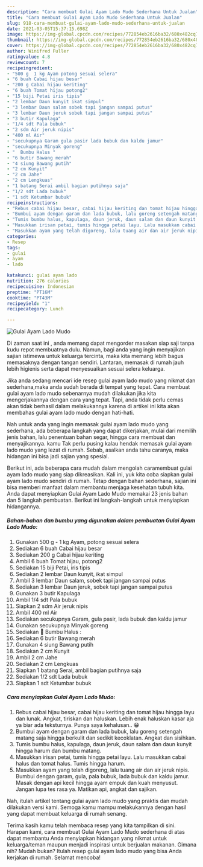```yaml
---
description: "Cara membuat Gulai Ayam Lado Mudo Sederhana Untuk Jualan"
title: "Cara membuat Gulai Ayam Lado Mudo Sederhana Untuk Jualan"
slug: 918-cara-membuat-gulai-ayam-lado-mudo-sederhana-untuk-jualan
date: 2021-03-05T15:37:15.698Z
image: https://img-global.cpcdn.com/recipes/772854eb2616ba32/680x482cq70/gulai-ayam-lado-mudo-foto-resep-utama.jpg
thumbnail: https://img-global.cpcdn.com/recipes/772854eb2616ba32/680x482cq70/gulai-ayam-lado-mudo-foto-resep-utama.jpg
cover: https://img-global.cpcdn.com/recipes/772854eb2616ba32/680x482cq70/gulai-ayam-lado-mudo-foto-resep-utama.jpg
author: Winifred Fuller
ratingvalue: 4.8
reviewcount: 7
recipeingredient:
- "500 g  1 kg Ayam potong sesuai selera"
- "6 buah Cabai hijau besar"
- "200 g Cabai hijau keriting"
- "6 buah Tomat hijau potong2"
- "15 biji Petai iris tipis"
- "2 lembar Daun kunyit ikat simpul"
- "3 lembar Daun salam sobek tapi jangan sampai putus"
- "3 lembar Daun jeruk sobek tapi jangan sampai putus"
- "3 butir Kapulaga"
- "1/4 sdt Pala bubuk"
- "2 sdm Air jeruk nipis"
- "400 ml Air"
- "secukupnya Garam gula pasir lada bubuk dan kaldu jamur"
- "secukupnya Minyak goreng"
- "  Bumbu Halus "
- "6 butir Bawang merah"
- "4 siung Bawang putih"
- "2 cm Kunyit"
- "2 cm Jahe"
- "2 cm Lengkuas"
- "1 batang Serai ambil bagian putihnya saja"
- "1/2 sdt Lada bubuk"
- "1 sdt Ketumbar bubuk"
recipeinstructions:
- "Rebus cabai hijau besar, cabai hijau keriting dan tomat hijau hingga layu dan lunak. Angkat, tiriskan dan haluskan. Lebih enak haluskan kasar aja ya biar ada teksturnya. Punya saya kehalusan.. 😁"
- "Bumbui ayam dengan garam dan lada bubuk, lalu goreng setengah matang saja hingga berkulit dan sedikit kecoklatan. Angkat dan sisihkan."
- "Tumis bumbu halus, kapulaga, daun jeruk, daun salam dan daun kunyit hingga harum dan bumbu matang."
- "Masukkan irisan petai, tumis hingga petai layu. Lalu masukkan cabai halus dan tomat halus. Tumis hingga harum."
- "Masukkan ayam yang telah digoreng, lalu tuang air dan air jeruk nipis. Bumbui dengan garam, gula, pala bubuk, lada bubuk dan kaldu jamur. Masak dengan api kecil hingga ayam empuk dan kuah menyusut. Jangan lupa tes rasa ya. Matikan api, angkat dan sajikan."
categories:
- Resep
tags:
- gulai
- ayam
- lado

katakunci: gulai ayam lado 
nutrition: 276 calories
recipecuisine: Indonesian
preptime: "PT16M"
cooktime: "PT43M"
recipeyield: "1"
recipecategory: Lunch

---
```



![Gulai Ayam Lado Mudo](https://img-global.cpcdn.com/recipes/772854eb2616ba32/680x482cq70/gulai-ayam-lado-mudo-foto-resep-utama.jpg)

Di zaman  saat ini , anda memang dapat mengorder masakan siap saji tanpa kudu repot membuatnya dulu. Namun, bagi anda yang ingin menyajikan sajian istimewa untuk keluarga tercinta, maka kita memang lebih bagus memasaknya dengan tangan sendiri. Lantaran, memasak di rumah jauh lebih higienis serta dapat menyesuaikan sesuai selera keluarga.

Jika anda sedang mencari ide resep gulai ayam lado mudo yang nikmat dan sederhana,maka anda sudah berada di tempat yang tepat. Cara membuat gulai ayam lado mudo  sebenarnya mudah dilakukan jika kita mengerjakannya dengan cara yang tepat. Tapi, anda tidak perlu cemas akan tidak berhasil dalam melakukannya 
karena di artikel ini kita akan membahas gulai ayam lado mudo dengan hati-hati.  



Nah untuk anda yang ingin memasak gulai ayam lado mudo yang sederhana, ada beberapa langkah yang dapat dikerjakan, mulai dari memilih jenis bahan, lalu penentuan bahan segar, hingga cara membuat dan menyajikannya. kamu Tak perlu pusing kalau hendak memasak gulai ayam lado mudo yang lezat di rumah. Sebab, asalkan anda  tahu caranya, maka hidangan ini bisa jadi sajian yang spesial.

Berikut ini, ada beberapa cara mudah dalam mengolah caramembuat gulai ayam lado mudo yang siap dikreasikan. Kali ini, yuk kita coba siapkan gulai ayam lado mudo sendiri di rumah. Tetap dengan bahan sederhana, sajian ini bisa memberi manfaat dalam membantu menjaga kesehatan tubuh kita. Anda dapat menyiapkan Gulai Ayam Lado Mudo memakai 23 jenis bahan dan 5 langkah pembuatan. Berikut ini langkah-langkah untuk menyiapkan hidangannya.

<!--inarticleads1-->

##### Bahan-bahan dan bumbu yang digunakan dalam pembuatan Gulai Ayam Lado Mudo:

1. Gunakan 500 g - 1 kg Ayam, potong sesuai selera
1. Sediakan 6 buah Cabai hijau besar
1. Sediakan 200 g Cabai hijau keriting
1. Ambil 6 buah Tomat hijau, potong2
1. Sediakan 15 biji Petai, iris tipis
1. Sediakan 2 lembar Daun kunyit, ikat simpul
1. Ambil 3 lembar Daun salam, sobek tapi jangan sampai putus
1. Sediakan 3 lembar Daun jeruk, sobek tapi jangan sampai putus
1. Gunakan 3 butir Kapulaga
1. Ambil 1/4 sdt Pala bubuk
1. Siapkan 2 sdm Air jeruk nipis
1. Ambil 400 ml Air
1. Sediakan secukupnya Garam, gula pasir, lada bubuk dan kaldu jamur
1. Gunakan secukupnya Minyak goreng
1. Sediakan  🧄 Bumbu Halus :
1. Sediakan 6 butir Bawang merah
1. Gunakan 4 siung Bawang putih
1. Sediakan 2 cm Kunyit
1. Ambil 2 cm Jahe
1. Sediakan 2 cm Lengkuas
1. Siapkan 1 batang Serai, ambil bagian putihnya saja
1. Sediakan 1/2 sdt Lada bubuk
1. Siapkan 1 sdt Ketumbar bubuk




<!--inarticleads2-->

##### Cara menyiapkan Gulai Ayam Lado Mudo:

1. Rebus cabai hijau besar, cabai hijau keriting dan tomat hijau hingga layu dan lunak. Angkat, tiriskan dan haluskan. Lebih enak haluskan kasar aja ya biar ada teksturnya. Punya saya kehalusan.. 😁
1. Bumbui ayam dengan garam dan lada bubuk, lalu goreng setengah matang saja hingga berkulit dan sedikit kecoklatan. Angkat dan sisihkan.
1. Tumis bumbu halus, kapulaga, daun jeruk, daun salam dan daun kunyit hingga harum dan bumbu matang.
1. Masukkan irisan petai, tumis hingga petai layu. Lalu masukkan cabai halus dan tomat halus. Tumis hingga harum.
1. Masukkan ayam yang telah digoreng, lalu tuang air dan air jeruk nipis. Bumbui dengan garam, gula, pala bubuk, lada bubuk dan kaldu jamur. Masak dengan api kecil hingga ayam empuk dan kuah menyusut. Jangan lupa tes rasa ya. Matikan api, angkat dan sajikan.




Nah, itulah artikel tentang  gulai ayam lado mudo  yang praktis dan mudah dilakukan versi kami. Semoga kamu mampu melakukannya dengan hasil yang dapat membuat keluarga di rumah senang. 

Terima kasih kamu telah membaca resep yang kita tampilkan di sini. Harapan kami, cara membuat  Gulai Ayam Lado Mudo sederhana di atas dapat membantu Anda menyiapkan hidangan yang nikmat untuk keluarga/teman maupun menjadi inspirasi untuk berjualan makanan. Gimana nih? Mudah bukan? Itulah resep gulai ayam lado mudo yang bisa Anda kerjakan di rumah. Selamat mencoba!

